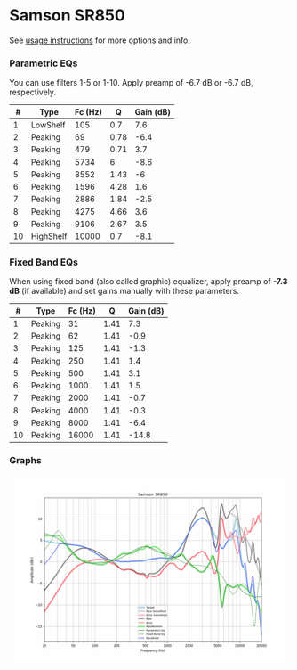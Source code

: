 # Samson SR850
See [usage instructions](https://github.com/jaakkopasanen/AutoEq#usage) for more options and info.

### Parametric EQs
You can use filters 1-5 or 1-10. Apply preamp of -6.7 dB or -6.7 dB, respectively.

|   # | Type      |   Fc (Hz) |    Q |   Gain (dB) |
|-----|-----------|-----------|------|-------------|
|   1 | LowShelf  |       105 | 0.7  |         7.6 |
|   2 | Peaking   |        69 | 0.78 |        -6.4 |
|   3 | Peaking   |       479 | 0.71 |         3.7 |
|   4 | Peaking   |      5734 | 6    |        -8.6 |
|   5 | Peaking   |      8552 | 1.43 |        -6   |
|   6 | Peaking   |      1596 | 4.28 |         1.6 |
|   7 | Peaking   |      2886 | 1.84 |        -2.5 |
|   8 | Peaking   |      4275 | 4.66 |         3.6 |
|   9 | Peaking   |      9106 | 2.67 |         3.5 |
|  10 | HighShelf |     10000 | 0.7  |        -8.1 |

### Fixed Band EQs
When using fixed band (also called graphic) equalizer, apply preamp of **-7.3 dB** (if available) and set gains manually with these parameters.

|   # | Type    |   Fc (Hz) |    Q |   Gain (dB) |
|-----|---------|-----------|------|-------------|
|   1 | Peaking |        31 | 1.41 |         7.3 |
|   2 | Peaking |        62 | 1.41 |        -0.9 |
|   3 | Peaking |       125 | 1.41 |        -1.3 |
|   4 | Peaking |       250 | 1.41 |         1.4 |
|   5 | Peaking |       500 | 1.41 |         3.1 |
|   6 | Peaking |      1000 | 1.41 |         1.5 |
|   7 | Peaking |      2000 | 1.41 |        -0.7 |
|   8 | Peaking |      4000 | 1.41 |        -0.3 |
|   9 | Peaking |      8000 | 1.41 |        -6.4 |
|  10 | Peaking |     16000 | 1.41 |       -14.8 |

### Graphs
![](./Samson%20SR850.png)
